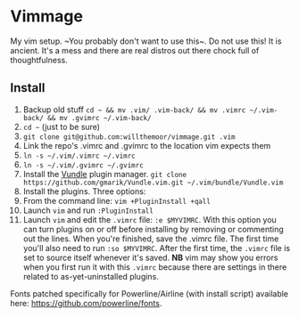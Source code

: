 # Vimmage
My vim setup. ~You probably don't want to use this~. Do not use this! It is ancient. It's a mess and there are real distros out there chock full of thoughtfulness.

## Install

1. Backup old stuff `cd ~ && mv .vim/ .vim-back/ && mv .vimrc ~/.vim-back/ && mv .gvimrc ~/.vim-back/`
2. `cd ~` (just to be sure)
3. `git clone git@github.com:willthemoor/vimmage.git .vim`
4. Link the repo's .vimrc and .gvimrc to the location vim expects them
  1. `ln -s ~/.vim/.vimrc ~/.vimrc`
  2. `ln -s ~/.vim/.gvimrc ~/.gvimrc`
4. Install the [Vundle](https://github.com/gmarik/Vundle.vim) plugin manager. `git clone https://github.com/gmarik/Vundle.vim.git ~/.vim/bundle/Vundle.vim`
5. Install the plugins. Three options:
  1. From the command line:  `vim +PluginInstall +qall`
  2. Launch `vim` and run `:PluginInstall`
  3. Launch `vim` and edit the `.vimrc` file: `:e $MYVIMRC`. With this option you can turn plugins on or off before installing by removing or commenting out the lines. When you're finished, save the .vimrc file. The first time you'll also need to run `:so $MYVIMRC`. After the first time, the `.vimrc` file is set to source itself whenever it's saved. **NB** vim may show you errors when you first run it with this `.vimrc` because there are settings in there related to as-yet-uninstalled plugins.

Fonts patched specifically for Powerline/Airline (with install script) available here: https://github.com/powerline/fonts.
